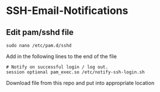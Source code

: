 # SSH-Email-Notifications

## Edit pam/sshd file

```shell 
sudo nano /etc/pam.d/sshd
```

Add in the following lines to the end of the file
```
# Notify on successful login / log out.
session optional pam_exec.so /etc/notify-ssh-login.sh
```

Download file from this repo and put into appropriate location
```shell

```
